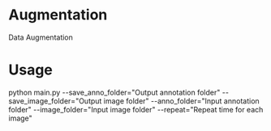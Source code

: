 # Augmentation
 Data Augmentation
 
# Usage
python main.py --save_anno_folder="Output annotation folder" --save_image_folder="Output image folder" --anno_folder="Input annotation folder" --image_folder="Input image folder" --repeat="Repeat time for each image"
